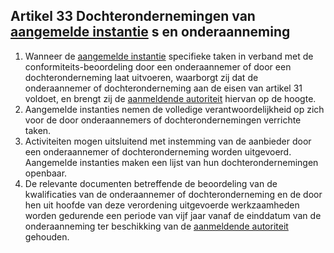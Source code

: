 ## Artikel 33 Dochterondernemingen van [aangemelde instantie](a3.md#^aanins) s en onderaanneming

1. Wanneer de [aangemelde instantie](a3.md#^aanins) specifieke taken in verband met de conformiteits-beoordeling door een onderaannemer of door een dochteronderneming laat uitvoeren, waarborgt zij dat de onderaannemer of dochteronderneming aan de eisen van artikel 31 voldoet, en brengt zij de [aanmeldende autoriteit](a3.md#^aanmeldende) hiervan op de hoogte.
2. Aangemelde instanties nemen de volledige verantwoordelijkheid op zich voor de door onderaannemers of dochterondernemingen verrichte taken.
3. Activiteiten mogen uitsluitend met instemming van de aanbieder door een onderaannemer of dochteronderneming worden uitgevoerd. Aangemelde instanties maken een lijst van hun dochterondernemingen openbaar.
4. De relevante documenten betreffende de beoordeling van de kwalificaties van de onderaannemer of dochteronderneming en de door hen uit hoofde van deze verordening uitgevoerde werkzaamheden worden gedurende een periode van vijf jaar vanaf de einddatum van de onderaanneming ter beschikking van de [aanmeldende autoriteit](a3.md#^aanmeldende) gehouden.